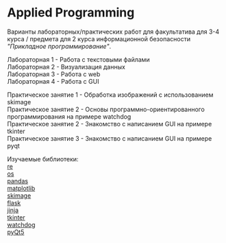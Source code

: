 # Applied Programming

Варианты лабораторных/практических работ для факультатива для 3-4 курса / предмета для 2 курса информационной безопасности *"Прикладное программирование"*.

Лабораторная 1 - Работа с текстовыми файлами  
Лабораторная 2 - Визуализация данных  
Лабораторная 3 - Работа с web  
Лабораторная 4 - Работа с GUI  

Практическое занятие 1 - Обработка изображений с использованием skimage  
Практическое занятие 2 - Основы программно-ориентированного программирования на примере watchdog   
Практическое занятие 2 - Знакомство с написанием GUI на примере tkinter  
Практическое занятие 3 - Знакомство с написанием GUI на примере pyqt  

Изучаемые библиотеки:  
[re](https://docs.python.org/3/library/os.html)  
[os](https://docs.python.org/3/library/re.html)  
[pandas](https://pandas.pydata.org/docs/)  
[matplotlib](https://matplotlib.org/3.3.1/contents.html)     
[skimage](https://scikit-image.org/docs/dev/)  
[flask](https://flask.palletsprojects.com/en/1.1.x/)  
[jinja](https://jinja.palletsprojects.com/en/2.11.x/)  
[tkinter](https://docs.python.org/3/library/tkinter.html)   
[watchdog](https://pypi.org/project/watchdog/)  
[pyQt5](https://www.riverbankcomputing.com/static/Docs/PyQt5/) 
